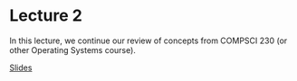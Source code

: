 # Lecture 2

In this lecture, we continue our review of concepts from COMPSCI 230 (or other Operating Systems course).

[Slides]()
